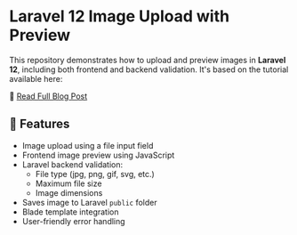 # Laravel 12 Image Upload with Preview

This repository demonstrates how to upload and preview images in **Laravel 12**, including both frontend and backend validation. It's based on the tutorial available here:

🔗 [Read Full Blog Post](https://itstuffsolutiotions.io/laravel-12-image-upload-in-public-folder-with-preview/)

## 🚀 Features

- Image upload using a file input field
- Frontend image preview using JavaScript
- Laravel backend validation:
  - File type (jpg, png, gif, svg, etc.)
  - Maximum file size
  - Image dimensions
- Saves image to Laravel `public` folder
- Blade template integration
- User-friendly error handling

